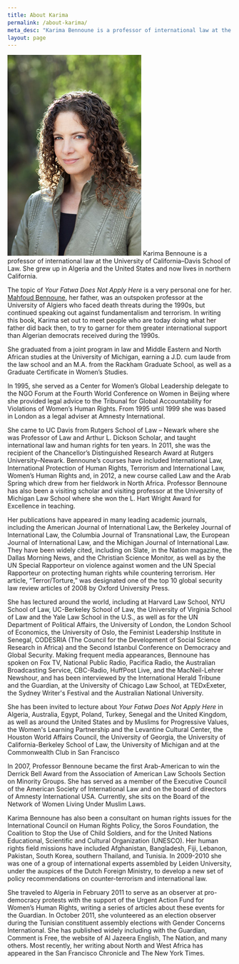 ```yaml
---
title: About Karima
permalink: /about-karima/
meta_desc: "Karima Bennoune is a professor of international law at the University of California–Davis School of Law. She grew up in Algeria and the United States and now lives in northern California."
layout: page
---
```

![](/assets/img/KarimaBennoune_wr.jpg) Karima Bennoune is a professor of international law at the University of California–Davis School of Law. She grew up in Algeria and the United States and now lives in northern California.


The topic of _Your Fatwa Does Not Apply Here_ is a very personal one for her. [Mahfoud Bennoune](http://www.mahfoudbennoune.com/), her father, was an outspoken professor at the University of Algiers who faced death threats during the 1990s, but continued speaking out against fundamentalism and terrorism. In writing this book, Karima set out to meet people who are today doing what her father did back then, to try to garner for them greater international support than Algerian democrats received during the 1990s.


She graduated from a joint program in law and Middle Eastern and North African studies at the University of Michigan, earning a J.D. cum laude from the law school and an M.A. from the Rackham Graduate School, as well as a Graduate Certificate in Women’s Studies.


In 1995, she served as a Center for Women’s Global Leadership delegate to the NGO Forum at the Fourth World Conference on Women in Beijing where she provided legal advice to the Tribunal for Global Accountability for Violations of Women’s Human Rights. From 1995 until 1999 she was based in London as a legal adviser at Amnesty International.


She came to UC Davis from Rutgers School of Law – Newark where she was Professor of Law and Arthur L. Dickson Scholar, and taught international law and human rights for ten years. In 2011, she was the recipient of the Chancellor’s Distinguished Research Award at Rutgers University–Newark. Bennoune’s courses have included International Law, International Protection of Human Rights, Terrorism and International Law, Women’s Human Rights and, in 2012, a new course called Law and the Arab Spring which drew from her fieldwork in North Africa. Professor Bennoune has also been a visiting scholar and visiting professor at the University of Michigan Law School where she won the L. Hart Wright Award for Excellence in teaching.


Her publications have appeared in many leading academic journals, including the American Journal of International Law, the Berkeley Journal of International Law, the Columbia Journal of Transnational Law, the European Journal of International Law, and the Michigan Journal of International Law. They have been widely cited, including on Slate, in the Nation magazine, the Dallas Morning News, and the Christian Science Monitor, as well as by the UN Special Rapporteur on violence against women and the UN Special Rapporteur on protecting human rights while countering terrorism. Her article, “Terror/Torture,” was designated one of the top 10 global security law review articles of 2008 by Oxford University Press.


She has lectured around the world, including at Harvard Law School, NYU School of Law, UC-Berkeley School of Law, the University of Virginia School of Law and the Yale Law School in the U.S., as well as for the UN Department of Political Affairs, the University of London, the London School of Economics, the University of Oslo, the Feminist Leadership Institute in Senegal, CODESRIA (The Council for the Development of Social Science Research in Africa) and the Second Istanbul Conference on Democracy and Global Security. Making frequent media appearances, Bennoune has spoken on Fox TV, National Public Radio, Pacifica Radio, the Australian Broadcasting Service, CBC-Radio, HuffPost Live, and the MacNeil-Lehrer Newshour, and has been interviewed by the International Herald Tribune and the Guardian, at the University of Chicago Law School, at TEDxExeter, the Sydney Writer's Festival and the Australian National University.  

She has been invited to lecture about *Your Fatwa Does Not Apply Here* in Algeria, Australia, Egypt, Poland, Turkey, Senegal and the United Kingdom, as well as around the United States and by Muslims for Progressive Values, the Women's Learning Partnership and the Levantine Cultural Center, the Houston World Affairs Council, the University of Georgia, the University of California-Berkeley School of Law, the University of Michigan and at the Commonwealth Club in San Francisco



In 2007, Professor Bennoune became the first Arab-American to win the Derrick Bell Award from the Association of American Law Schools Section on Minority Groups. She has served as a member of the Executive Council of the American Society of International Law and on the board of directors of Amnesty International USA. Currently, she sits on the Board of the Network of Women Living Under Muslim Laws.


Karima Bennoune has also been a consultant on human rights issues for the International Council on Human Rights Policy, the Soros Foundation, the Coalition to Stop the Use of Child Soldiers, and for the United Nations Educational, Scientific and Cultural Organization (UNESCO). Her human rights field missions have included Afghanistan, Bangladesh, Fiji, Lebanon, Pakistan, South Korea, southern Thailand, and Tunisia. In 2009-2010 she was one of a group of international experts assembled by Leiden University, under the auspices of the Dutch Foreign Ministry, to develop a new set of policy recommendations on counter-terrorism and international law.


She traveled to Algeria in February 2011 to serve as an observer at pro-democracy protests with the support of the Urgent Action Fund for Women’s Human Rights, writing a series of articles about these events for the Guardian. In October 2011, she volunteered as an election observer during the Tunisian constituent assembly elections with Gender Concerns International. She has published widely including with the Guardian, Comment is Free, the website of Al Jazeera English, The Nation, and many others.   Most recently, her writing about North and West Africa has appeared in the San Francisco Chronicle and The New York Times.
